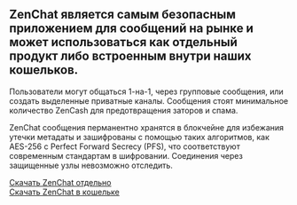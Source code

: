 ## ZenChat является самым безопасным приложением для сообщений на рынке и может использоваться как отдельный продукт либо встроенным внутри наших кошельков.
Пользователи могут общаться 1-на-1, через групповые сообщения, или создать выделенные приватные каналы. Сообщения стоят минимальное количество ZenCash для предотвращения заторов и спама.

ZenChat сообщения перманентно хранятся в блокчейне для избежания утечки метадаты и зашифрованы с помощью таких алгоритмов, как AES-256 с Perfect Forward Secrecy (PFS), что соответствуют современным стандартам в шифровании. Соединения через защищенные узлы невозможно отследить.

<div class="row justify-content-center mt-5">
  <div class="col-lg-12 col-xl-6 mb-3">
    <a href="https://github.com/ZencashOfficial/ZENChat/releases" target="_blank" class="btn btn-lg btn-block btn-primary">Скачать ZenChat отдельно</a>
  </div>
  <div class="col-lg-12 col-xl-6 mb-3">
    <a href="{% tl wallets {{site.lang}} %}" class="btn btn-lg btn-block btn-primary">Скачать ZenChat в кошельке</a>
  </div>
</div>
